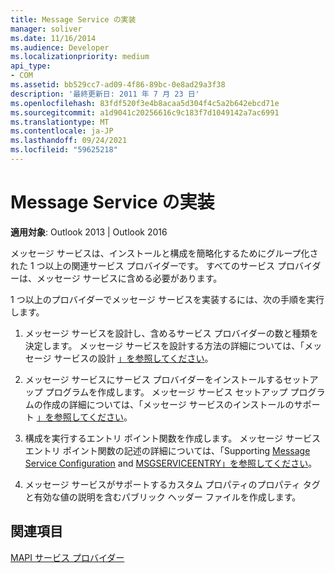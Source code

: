 ```yaml
---
title: Message Service の実装
manager: soliver
ms.date: 11/16/2014
ms.audience: Developer
ms.localizationpriority: medium
api_type:
- COM
ms.assetid: bb529cc7-ad09-4f86-89bc-0e8ad29a3f38
description: '最終更新日: 2011 年 7 月 23 日'
ms.openlocfilehash: 83fdf520f3e4b8acaa5d304f4c5a2b642ebcd71e
ms.sourcegitcommit: a1d9041c20256616c9c183f7d1049142a7ac6991
ms.translationtype: MT
ms.contentlocale: ja-JP
ms.lasthandoff: 09/24/2021
ms.locfileid: "59625218"
---
```

# <a name="message-service-implementation"></a>Message Service の実装

  
  
**適用対象**: Outlook 2013 | Outlook 2016 
  
メッセージ サービスは、インストールと構成を簡略化するためにグループ化された 1 つ以上の関連サービス プロバイダーです。 すべてのサービス プロバイダーは、メッセージ サービスに含める必要があります。
  
1 つ以上のプロバイダーでメッセージ サービスを実装するには、次の手順を実行します。
  
1. メッセージ サービスを設計し、含めるサービス プロバイダーの数と種類を決定します。 メッセージ サービスを設計する方法の詳細については、「メッセージ サービスの設計 [」を参照してください](designing-a-message-service.md)。
    
2. メッセージ サービスにサービス プロバイダーをインストールするセットアップ プログラムを作成します。 メッセージ サービス セットアップ プログラムの作成の詳細については、「メッセージ サービスのインストールのサポート [」を参照してください](supporting-message-service-installation.md)。 
    
3. 構成を実行するエントリ ポイント関数を作成します。 メッセージ サービス エントリ ポイント関数の記述の詳細については、「Supporting [Message Service Configuration](supporting-message-service-configuration.md) and [MSGSERVICEENTRY」を参照してください](msgserviceentry.md)。 
    
4. メッセージ サービスがサポートするカスタム プロパティのプロパティ タグと有効な値の説明を含むパブリック ヘッダー ファイルを作成します。 
    
## <a name="see-also"></a>関連項目



[MAPI サービス プロバイダー](mapi-service-providers.md)

